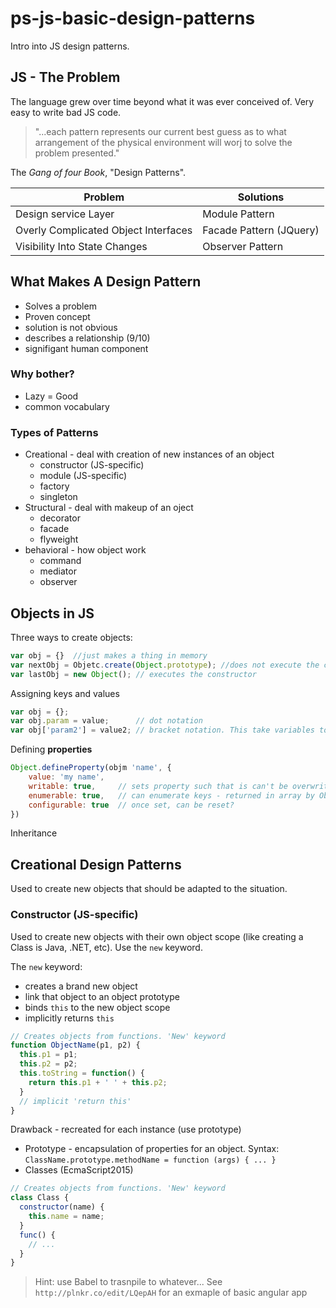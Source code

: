 # ps-js-basic-design-patterns

Intro into JS design patterns.

## JS - The Problem

The language grew over time beyond what it was ever conceived of.  Very easy to write bad JS code.

> "...each pattern represents our current best guess as to what arrangement of the physical environment will worj to solve the problem presented."

The _Gang of four Book_, "Design Patterns".

| Problem | Solutions|
| ------- | -------- | 
| Design service Layer | Module Pattern
| Overly Complicated Object Interfaces | Facade Pattern (JQuery) |
| Visibility Into State Changes | Observer Pattern |

## What Makes A Design Pattern

* Solves a problem
* Proven concept
* solution is not obvious
* describes a relationship (9/10)
* signifigant human component

### Why bother?

* Lazy = Good
* common vocabulary

### Types of Patterns

* Creational - deal with creation of new instances of an object
  * constructor (JS-specific)
  * module (JS-specific)
  * factory
  * singleton
* Structural - deal with makeup of an oject
  * decorator
  * facade
  * flyweight
* behavioral - how object work
  * command
  * mediator
  * observer

## Objects in JS

Three ways to create objects:

```javascript
var obj = {}  //just makes a thing in memory
var nextObj = Objetc.create(Object.prototype); //does not execute the constructor
var lastObj = new Object(); // executes the constructor
```

Assigning keys and values

```javascript
var obj = {};
var obj.param = value;      // dot notation
var obj['param2'] = value2; // bracket notation. This take variables to access/assign a parameter
```

Defining __properties__

```javascript
Object.defineProperty(objm 'name', {
    value: 'my name',
    writable: true,     // sets property such that is can't be overwritten
    enumerable: true,   // can enumerate keys - returned in array by Object.keys(obj)
    configurable: true  // once set, can be reset?
})
```

Inheritance

## Creational Design Patterns

Used to create new objects that should be adapted to the situation.

### Constructor (JS-specific)

Used to create new objects with their own object scope (like creating a Class is Java, .NET, etc). Use the `new` keyword.

The `new` keyword:

* creates a brand new object
* link that object to an object prototype
* binds `this` to the new object scope
* implicitly returns `this`

```javascript
// Creates objects from functions. 'New' keyword 
function ObjectName(p1, p2) {
  this.p1 = p1;
  this.p2 = p2;
  this.toString = function() {
    return this.p1 + ' ' + this.p2;
  }
  // implicit 'return this'
}
```

Drawback - recreated for each instance (use prototype)

* Prototype - encapsulation of properties for an object. Syntax: `ClassName.prototype.methodName = function (args) { ... }`
* Classes (EcmaScript2015)

```javascript
// Creates objects from functions. 'New' keyword 
class Class {
  constructor(name) {
    this.name = name;
  }
  func() {
    // ...
  }
}
```

> Hint: use Babel to trasnpile to whatever...
> See `http://plnkr.co/edit/LQepAH` for an exmaple of basic angular app